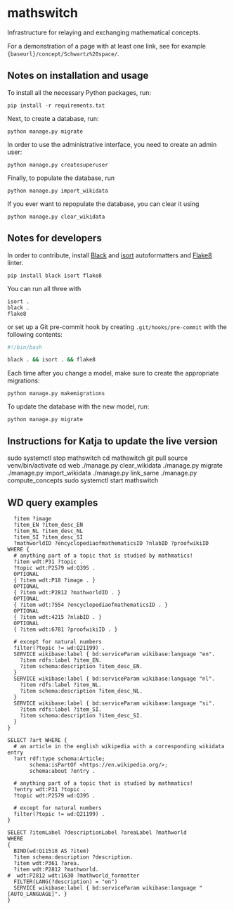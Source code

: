 # mathswitch

Infrastructure for relaying and exchanging mathematical concepts.

For a demonstration of a page with at least one link, see for example `{baseurl}/concept/Schwartz%20space/`.

## Notes on installation and usage

To install all the necessary Python packages, run:

    pip install -r requirements.txt

Next, to create a database, run:

    python manage.py migrate

In order to use the administrative interface, you need to create an admin user:

    python manage.py createsuperuser

Finally, to populate the database, run

    python manage.py import_wikidata

If you ever want to repopulate the database, you can clear it using

    python manage.py clear_wikidata

## Notes for developers

In order to contribute, install [Black](https://github.com/psf/black) and [isort](https://pycqa.github.io/isort/) autoformatters and [Flake8](https://flake8.pycqa.org/) linter.

    pip install black isort flake8

You can run all three with

    isort .
    black .
    flake8

or set up a Git pre-commit hook by creating `.git/hooks/pre-commit` with the following contents:

```bash
#!/bin/bash

black . && isort . && flake8
```

Each time after you change a model, make sure to create the appropriate migrations:

    python manage.py makemigrations

To update the database with the new model, run:

    python manage.py migrate

## Instructions for Katja to update the live version

  sudo systemctl stop mathswitch
  cd mathswitch
  git pull
  source venv/bin/activate
  cd web
  ./manage.py clear_wikidata
  ./manage.py migrate
  ./manage.py import_wikidata
  ./manage.py link_same
  ./manage.py compute_concepts
  sudo systemctl start mathswitch

## WD query examples

```
  ?item ?image
  ?item_EN ?item_desc_EN
  ?item_NL ?item_desc_NL
  ?item_SI ?item_desc_SI
  ?mathworldID ?encyclopediaofmathematicsID ?nlabID ?proofwikiID
WHERE {
  # anything part of a topic that is studied by mathmatics!
  ?item wdt:P31 ?topic .
  ?topic wdt:P2579 wd:Q395 .
  OPTIONAL
  { ?item wdt:P18 ?image . }
  OPTIONAL
  { ?item wdt:P2812 ?mathworldID . }
  OPTIONAL
  { ?item wdt:7554 ?encyclopediaofmathematicsID . }
  OPTIONAL
  { ?item wdt:4215 ?nlabID . }
  OPTIONAL
  { ?item wdt:6781 ?proofwikiID . }
  
  # except for natural numbers
  filter(?topic != wd:Q21199) .
  SERVICE wikibase:label { bd:serviceParam wikibase:language "en".
    ?item rdfs:label ?item_EN.
    ?item schema:description ?item_desc_EN.
  }
  SERVICE wikibase:label { bd:serviceParam wikibase:language "nl".
    ?item rdfs:label ?item_NL.
    ?item schema:description ?item_desc_NL.
  }
  SERVICE wikibase:label { bd:serviceParam wikibase:language "si".
    ?item rdfs:label ?item_SI.
    ?item schema:description ?item_desc_SI.
  }
}
```

```
SELECT ?art WHERE {
  # an article in the english wikipedia with a corresponding wikidata entry
  ?art rdf:type schema:Article;
       schema:isPartOf <https://en.wikipedia.org/>;
       schema:about ?entry .

  # anything part of a topic that is studied by mathmatics!
  ?entry wdt:P31 ?topic .
  ?topic wdt:P2579 wd:Q395 .

  # except for natural numbers
  filter(?topic != wd:Q21199) .
}
```

```
SELECT ?itemLabel ?descriptionLabel ?areaLabel ?mathworld
WHERE
{
  BIND(wd:Q11518 AS ?item)
  ?item schema:description ?description.
  ?item wdt:P361 ?area.
  ?item wdt:P2812 ?mathworld.
#  wdt:P2812 wdt:1630 ?mathworld_formatter
  FILTER(LANG(?description) = "en")
  SERVICE wikibase:label { bd:serviceParam wikibase:language "[AUTO_LANGUAGE]". }
}
```
